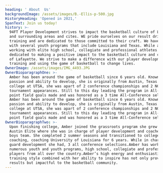 ```yaml
---
heading: ' About  Us'
backgroundImage: /assets/images/B.-Ellis-p-500.jpg
HistoryHeading: 'Opened in 2021,'
SpanText: Join us today!
history: >-
  94FT Player Development strives to impact the basketball culture of Lafayette
  and surrounding areas and cites. WE pride ourselves on our result driven
  training and are dedicated to those committed to their craft. We have worked
  with several youth programs that include Louisiana and Texas. While also
  working with elite high school, collegiate and professional athletes. 94FT is
  dedicated to making a positive impact to the basketball culture and community
  of Lafayette. We strive to make a difference with our player development
  training and using the game of basketball to change lives.
OwnerImage: /assets/images/IMG_4493.JPG
OwnerBioparagraphOne: >-
  Amber has been around the game of basketball since 6 years old. Known for her
  passion and ability to develop, she is originally from Austin, Texas. In
  college at UTSA, she was apart of 2 conference championships and 2 NCAA
  tournament appearances. Still to this day leading the program in All-Time 3
  point field goals made and was honored as a 3 time All-Conference selection.
  Amber has been around the game of basketball since 6 years old. Known for her
  passion and ability to develop, she is originally from Austin, Texas. In
  college at UTSA, she was apart of 2 conference championships and 2 NCAA
  tournament appearances. Still to this day leading the program in All-Time 3
  point field goals made and was honored as a 3 time All-Conference selection.
OwnerBioparagraphTwo: >-
  Upon finishing college, Amber joined the grassroots program she grew up in
  Austin Elite where she was in charge of player development and coached the 17u
  boys team. She completed 2 summer seasons and transitioned to college
  coaching, coaching University of Louisiana for 6 years. While in charge of the
  guard development she had, 3 all conference selections.Amber has worked with
  numerous youth and youth programs, high school, collegiate and professional
  players from all over the country.Amber’s high energy and enthusiastic
  training style combined with her ability to inspire has not only proven
  results but impactful to the basketball community.
---
```


